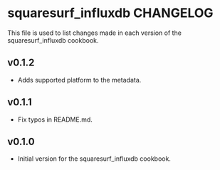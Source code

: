 squaresurf_influxdb CHANGELOG
============================

This file is used to list changes made in each version of the squaresurf_influxdb cookbook.

v0.1.2
------
- Adds supported platform to the metadata.

v0.1.1
------
- Fix typos in README.md.

v0.1.0
-----
- Initial version for the squaresurf_influxdb cookbook.
